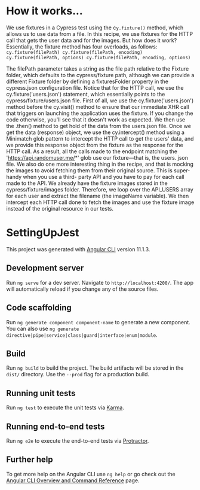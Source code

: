 # How it works...

We use fixtures in a Cypress test using the c`y.fixture()` method, which allows us to use data from a file. In this recipe, we use fixtures for the HTTP call that gets the user data and for the images. But how does it work? Essentially, the fixture method has four overloads, as follows:
`cy.fixture(filePath)
cy.fixture(filePath, encoding)
cy.fixture(filePath, options)
cy.fixture(filePath, encoding, options)`

The filePath parameter takes a string as the file path relative to the Fixture folder, which defaults to the cypress/fixture path, although we can provide a different Fixture folder by defining a fixturesFolder property in the cypress.json configuration file. Notice that for the HTTP call, we use the cy.fixture('users.json') statement, which essentially points to the cypress/fixture/users.json file.
First of all, we use the cy.fixture('users.json') method before the cy.visit() method to ensure that our immediate XHR call that triggers on launching the application uses the fixture. If you change the code otherwise, you'll see that it doesn't work as expected. We then use the .then() method to get hold of the data from the users.json file. Once we get the data (response) object, we use the cy.intercept() method using a Minimatch glob pattern to intercept the HTTP
call to get the users' data, and we provide this response object from the fixture as
the response for the HTTP call. As a result, all the calls made to the endpoint matching the 'https://api.randomuser.me/*' glob use our fixture—that is, the users. json file.
We also do one more interesting thing in the recipe, and that is mocking the images to avoid fetching them from their original source. This is super-handy when you use a third- party API and you have to pay for each call made to the API. We already have the fixture images stored in the cypress/fixture/images folder. Therefore, we loop over the API_USERS array for each user and extract the filename (the imageName variable). We then intercept each HTTP call done to fetch the images and use the fixture image instead of the original resource in our tests.

# SettingUpJest

This project was generated with [Angular CLI](https://github.com/angular/angular-cli) version 11.1.3.

## Development server

Run `ng serve` for a dev server. Navigate to `http://localhost:4200/`. The app will automatically reload if you change any of the source files.

## Code scaffolding

Run `ng generate component component-name` to generate a new component. You can also use `ng generate directive|pipe|service|class|guard|interface|enum|module`.

## Build

Run `ng build` to build the project. The build artifacts will be stored in the `dist/` directory. Use the `--prod` flag for a production build.

## Running unit tests

Run `ng test` to execute the unit tests via [Karma](https://karma-runner.github.io).

## Running end-to-end tests

Run `ng e2e` to execute the end-to-end tests via [Protractor](http://www.protractortest.org/).

## Further help

To get more help on the Angular CLI use `ng help` or go check out the [Angular CLI Overview and Command Reference](https://angular.io/cli) page.
